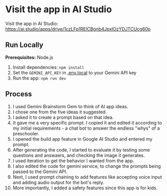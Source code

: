 # Visit the app in AI Studio

Visit the app in AI Studio:
https://ai.studio/apps/drive/1czLFp1RElCBgnb4JpxlOzYDJTCUcg60p

## Run Locally

**Prerequisites:**  Node.js


1. Install dependencies:
   `npm install`
2. Set the `GEMINI_API_KEY` in [.env.local](.env.local) to your Gemini API key
3. Run the app:
   `npm run dev`

## Process

1. I used Gemini Brainstorm Gem to think of AI app ideas.
2. I chose one from the five ideas it suggested.
3. I asked it to create a prompt based on that idea.
4. It gave me a very specific prompt. I copied it and edited it according to my initial requirements - a chat bot to answer the endless "whys" of a preschooler.
5. I opened the build app feature in Google AI Studio and entered my prompt.
6. After generating the code, I started to evaluate it by testing some questions and answaers, and checking the image it generates.
7. I used iteration to get the behavior I wanted from the app.
8. I also edited the code for gemini service, to change the prompts being passed to the Gemini API.
9. Next, I used prompt chaining to add features like accepting voice input and adding audio output for the bot's reply. 
10. More importantly, I added a safety features since this app is for kids.

